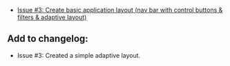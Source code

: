 <!--
 @since 2025.06.10, 22:15
 @changed 2025.06.10, 22:15
-->

- [Issue #3: Create basic application layout (nav bar with control buttons & filters & adaptive layout)](https://github.com/lilliputten/takemycode-dynamic-list/issues/3)

## Add to changelog:

- Issue #3: Created a simple adaptive layout.
